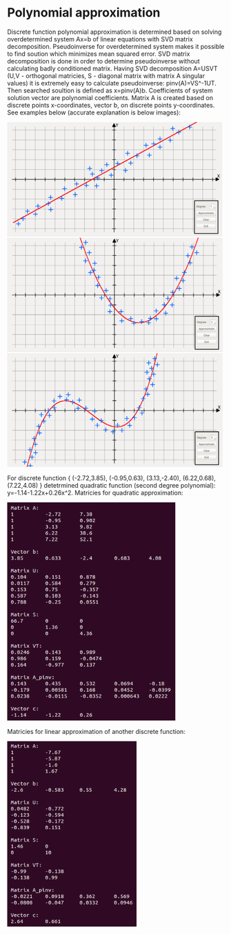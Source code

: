# Polynomial approximation
Discrete function polynomial approximation is determined based on solving overdetermined system Ax=b of linear equations with SVD matrix decomposition.
Pseudoinverse for overdetermined system makes it possible to find soution which minimizes mean squared error.
SVD matrix decomposition is done in order to determine pseudoinverse without calculating badly conditioned matrix.
Having SVD decomposition A=USVT (U,V - orthogonal matricies, S - diagonal matrix with matrix A singular values) 
it is extremely easy to calculate pseudoinverse: pinv(A)=VS^-1UT. Then searched soultion is defined as x=pinv(A)b.
Coefficients of system solution vector are polynomial coefficients. Matrix A is created based on discrete points x-coordinates, 
vector b, on discrete points y-coordinates. See examples below (accurate explanation is below images):

<img src="https://github.com/WojciechMormul/polynomial-approximation/blob/master/imgs/pol1.png" width="500">
<img src="https://github.com/WojciechMormul/polynomial-approximation/blob/master/imgs/pol2.png" width="500">
<img src="https://github.com/WojciechMormul/polynomial-approximation/blob/master/imgs/pol3.png" width="500">

For discrete function { (-2.72,3.85), (-0.95,0.63), (3.13,-2.40), (6.22,0.68), (7.22,4.08) } detetrmined quadratic function (second degree polynomial): y=-1.14-1.22x+0.26x^2. Matricies for quadratic approximation:

<img src="https://github.com/WojciechMormul/polynomial-approximation/blob/master/imgs/pol5.png" width="390">

Matricies for linear approximation of another discrete function: 

<img src="https://github.com/WojciechMormul/polynomial-approximation/blob/master/imgs/pol4.png" width="300">



